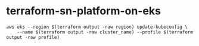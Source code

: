# terraform-sn-platform-on-eks

```
aws eks --region $(terraform output -raw region) update-kubeconfig \
    --name $(terraform output -raw cluster_name) --profile $(terraform output -raw profile)
```